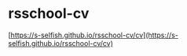 # rsschool-cv

[https://s-selfish.github.io/rsschool-cv/cv](https://s-selfish.github.io/rsschool-cv/cv)

